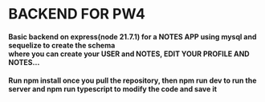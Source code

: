 <h1>BACKEND FOR PW4</h1>
<h4>Basic backend on express(node 21.7.1) for a NOTES APP using mysql and sequelize to create the schema<br>where you can create your USER and NOTES, EDIT YOUR PROFILE AND NOTES...</h4>
<h4>Run npm install once you pull the repository, then npm run dev to run the server and npm run typescript to modify the code and save it</h4>
